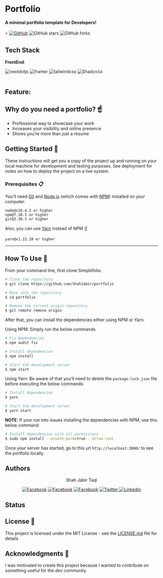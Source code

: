 # Portfolio
**A minimal portfolio template for Developers!** <br/> <br/>
⚡️ [![GitHub](https://img.shields.io/github/license/ShahJabir/portfolio?color=blue)](https://github.com/ShahJabir/portfolio/blob/main/LICENSE) ![GitHub stars](https://img.shields.io/github/stars/ShahJabir/portfolio) ![GitHub forks](https://img.shields.io/github/forks/ShahJabir/portfolio)

## Tech Stack
**FrontEnd**: <br/>
  <div>
    <img src="https://img.shields.io/badge/-Next_JS-black?style=for-the-badge&logoColor=white&logo=nextdotjs&color=000000" alt="nextdotjs" />
    <img src="https://img.shields.io/badge/-Framer-black?style=for-the-badge&logoColor=white&logo=framer&color=0055FF" alt="framer" />
    <img src="https://img.shields.io/badge/-Tailwind_CSS-black?style=for-the-badge&logoColor=white&logo=tailwindcss&color=06B6D4" alt="tailwindcss" />
    <img src="https://img.shields.io/badge/shadcn-ui?color=black&style=for-the-badge&logoColor=white" alt="Shadcn/ui" />
    
  </div> <br/>

## Feature:


## Why do you need a portfolio? ☝️

- Professional way to showcase your work
- Increases your visibility and online presence
- Shows you’re more than just a resume

## Getting Started 🚀

These instructions will get you a copy of the project up and running on your local machine for development and testing purposes. See deployment for notes on how to deploy the project on a live system.

### Prerequisites 📋

You'll need [Git](https://git-scm.com) and [Node.js](https://nodejs.org/en/download/) (which comes with [NPM](http://npmjs.com)) installed on your computer.

```
node@v16.4.2 or higher
npm@7.18.1 or higher
git@2.30.1 or higher
```

Also, you can use [Yarn](https://yarnpkg.com/) instead of NPM ☝️

```
yarn@v1.22.10 or higher
```

---

## How To Use 🔧

From your command line, first clone Simplefolio:
<!-- # Clone the repository -->
```bash
# Clone the repository
$ git clone https://github.com/ShahJabir/portfolio
```
<!-- # Move into the repository -->
```bash
# Move into the repository
$ cd portfolio
```
<!-- # Remove the current origin repository -->
```bash
# Remove the current origin repository
$ git remote remove origin
```

After that, you can install the dependencies either using NPM or Yarn.

Using NPM: Simply run the below commands.

```bash
# Fix Dependencies
$ npm audit fix
```

```bash
# Install dependencies
$ npm install
```

```bash
# Start the development server
$ npm start
```

Using Yarn: Be aware of that you'll need to delete the `package-lock.json` file before executing the below commands.

```bash
# Install dependencies
$ yarn
```

```bash
# Start the development server
$ yarn start
```

**NOTE**:
If your run into issues installing the dependencies with NPM, use this below command:

```bash
# Install dependencies with all permissions
$ sudo npm install --unsafe-perm=true --allow-root
```

Once your server has started, go to this url `http://localhost:3000/` to see the portfolio locally.

## Authors
<p align="center">Shah Jabir Taqi</p>

<p align="center">
<a href="https://shahjabir.netlify.app">
<img src="https://img.shields.io/badge/Website-ShahJabir-black" alt="Facebook" /></a>
<a href="https://github.com/ShahJabir">
<img src="https://img.shields.io/badge/Github-ShahJabir-white" alt="Facebook" /></a>
<a href="https://www.facebook.com/shah.jabir.90">
<img src="https://img.shields.io/badge/Facebook-ShahJabir-blue" alt="Facebook" /></a>
<a href="https://x.com/TaqiJabir">
<img src="https://img.shields.io/badge/X-TaqiJabir-black" alt="Twitter" />
<a href="https://www.linkedin.com/in/shah-jabir-taqi-a63653211/">
<img src="https://img.shields.io/badge/Linkedin-shahjabirtaqi-blue" alt="Linkedin" /></a>
</a>
</p>

## Status



## License 📄

This project is licensed under the MIT License - see the [LICENSE.md](https://github.com/ShahJabir/Shahjabir_Portfolio/blob/main/LICENSE) file for details

## Acknowledgments 🎁

I was motivated to create this project because I wanted to contribute on something useful for the dev community.
